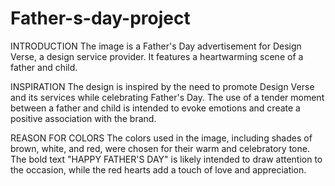 # Father-s-day-project
INTRODUCTION
The image is a Father's Day advertisement for Design Verse, a design service provider. It features a heartwarming scene of a father and child.

INSPIRATION
The design is inspired by the need to promote Design Verse and its services while celebrating Father's Day. The use of a tender moment between a father and child is intended to evoke emotions and create a positive association with the brand.

 REASON FOR COLORS
The colors used in the image, including shades of brown, white, and red, were chosen for their warm and celebratory tone. The bold text "HAPPY FATHER'S DAY" is likely intended to draw attention to the occasion, while the red hearts add a touch of love and appreciation.
